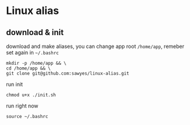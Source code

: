 # Linux alias

## download & init

download and make aliases, you can change app root `/home/app`, remeber set again in `~/.bashrc`

```
mkdir -p /home/app && \
cd /home/app && \
git clone git@github.com:sawyes/linux-alias.git
```

run init

```
chmod u+x ./init.sh
```

run right now

```
source ~/.bashrc
```
